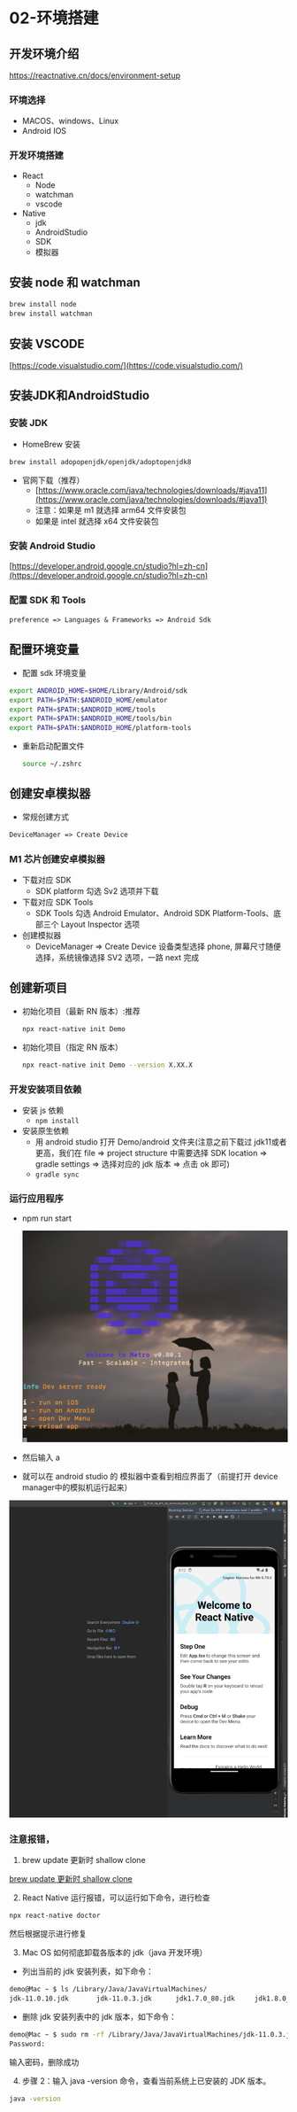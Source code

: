 # 02-环境搭建

## 开发环境介绍

https://reactnative.cn/docs/environment-setup

### 环境选择

* MACOS、windows、Linux
* Android IOS

### 开发环境搭建

* React
  * Node
  * watchman
  * vscode
* Native
  * jdk
  * AndroidStudio
  * SDK
  * 模拟器

## 安装 node 和 watchman
```bash
brew install node
brew install watchman
```
## 安装 VSCODE

[https://code.visualstudio.com/](https://code.visualstudio.com/)

## 安装JDK和AndroidStudio

### 安装 JDK

* HomeBrew 安装
```bash
brew install adopopenjdk/openjdk/adoptopenjdk8
```

* 官网下载（推荐）
  * [https://www.oracle.com/java/technologies/downloads/#java11](https://www.oracle.com/java/technologies/downloads/#java11)
  * 注意：如果是 m1 就选择 arm64 文件安装包
  * 如果是 intel 就选择 x64 文件安装包

### 安装 Android Studio

[https://developer.android.google.cn/studio?hl=zh-cn](https://developer.android.google.cn/studio?hl=zh-cn)

### 配置 SDK 和 Tools
```txt
preference => Languages & Frameworks => Android Sdk
```
## 配置环境变量

* 配置 sdk 环境变量

```bash
export ANDROID_HOME=$HOME/Library/Android/sdk
export PATH=$PATH:$ANDROID_HOME/emulator
export PATH=$PATH:$ANDROID_HOME/tools
export PATH=$PATH:$ANDROID_HOME/tools/bin
export PATH=$PATH:$ANDROID_HOME/platform-tools
```

* 重新启动配置文件

  ```bash
  source ~/.zshrc
  ```

  

## 创建安卓模拟器

* 常规创建方式
```txt
DeviceManager => Create Device
```
### M1 芯片创建安卓模拟器

* 下载对应 SDK
  * SDK platform 勾选 Sv2 选项并下载
* 下载对应 SDK Tools
  * SDK Tools 勾选 Android Emulator、Android SDK Platform-Tools、底部三个 Layout Inspector 选项
* 创建模拟器
  * DeviceManager => Create Device 设备类型选择 phone, 屏幕尺寸随便选择，系统镜像选择 SV2 选项，一路 next 完成

## 创建新项目

* 初始化项目（最新 RN 版本）:推荐

  ```bash
  npx react-native init Demo
  ```

* 初始化项目（指定 RN 版本）

  ```bash
  npx react-native init Demo --version X.XX.X
  ```

### 开发安装项目依赖

* 安装 js 依赖
  * `npm install`
* 安装原生依赖
  * 用 android studio 打开 Demo/android 文件夹(注意之前下载过 jdk11或者更高，我们在 file => project structure 中需要选择 SDK location => gradle settings  => 选择对应的 jdk 版本 => 点击 ok 即可)
  * `gradle sync`

### 运行应用程序

* npm run start

  ![image-20231209201104438](./assets/image-20231209201104438.png)

* 然后输入 a

* 就可以在 android studio 的 模拟器中查看到相应界面了（前提打开 device manager中的模拟机运行起来）

![image-20231209201307595](./assets/image-20231209201307595.png)

### 注意报错，
1. brew update 更新时 shallow clone

[brew update 更新时 shallow clone](https://zhuanlan.zhihu.com/p/351199589)

2. React Native 运行报错，可以运行如下命令，进行检查

```bash
npx react-native doctor
```
然后根据提示进行修复

3. Mac OS 如何彻底卸载各版本的 jdk（java 开发环境）

  * 列出当前的 jdk 安装列表，如下命令：

  ```bash
  demo@Mac ~ $ ls /Library/Java/JavaVirtualMachines/
  jdk-11.0.10.jdk		jdk-11.0.3.jdk		jdk1.7.0_80.jdk		jdk1.8.0_241.jdk
  ```

  * 删除 jdk 安装列表中的 jdk 版本，如下命令：

  ```bash
  demo@Mac ~ $ sudo rm -rf /Library/Java/JavaVirtualMachines/jdk-11.0.3.jdk
  Password:
  ```
  输入密码，删除成功

4. 步骤 2：输入 java -version 命令，查看当前系统上已安装的 JDK 版本。

```bash
java -version
```